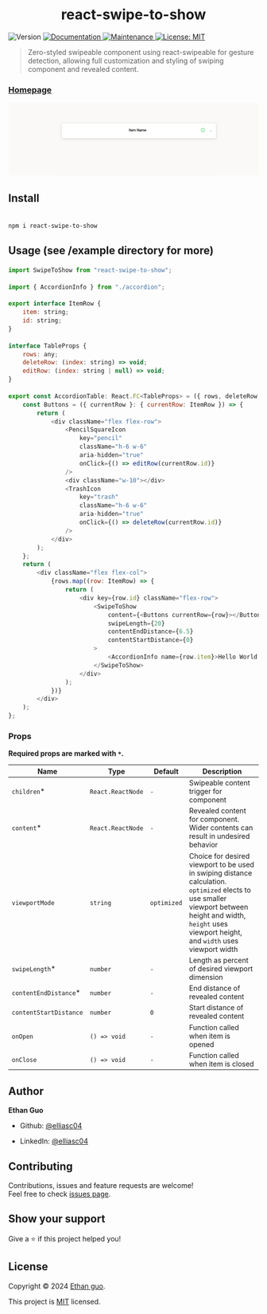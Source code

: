 
<h1  align="center">react-swipe-to-show</h1>

<p>

<img  alt="Version"  src="https://img.shields.io/badge/version-1.1.7-blue.svg?cacheSeconds=2592000"  />

<a  href="https://github.com/elliasc04/react-swipe-to-show#readme"  target="_blank">

<img  alt="Documentation"  src="https://img.shields.io/badge/documentation-yes-brightgreen.svg"  />

</a>

<a  href="https://github.com/elliasc04/react-swipe-to-show/graphs/commit-activity"  target="_blank">

<img  alt="Maintenance"  src="https://img.shields.io/badge/Maintained%3F-yes-green.svg"  />

</a>

<a  href="https://github.com/elliasc04/react-swipe-to-show/blob/main/LICENSE"  target="_blank">

<img  alt="License: MIT"  src="https://img.shields.io/badge/License-ISC-yellow.svg"  />

</a>

</p>

  

> Zero-styled swipeable component using react-swipeable for gesture detection, allowing full customization and styling of swiping component and revealed content.

  

### [Homepage](https://github.com/elliasc04/react-swipe-to-show)

![Demo-gif](example_gif.gif)
  

## Install

  

```sh

npm i react-swipe-to-show

```

  

## Usage (see /example directory for more)

  

```js
import SwipeToShow from "react-swipe-to-show";

import { AccordionInfo } from "./accordion";

export interface ItemRow {
	item: string;
	id: string;
}

interface TableProps {
	rows: any;
	deleteRow: (index: string) => void;
	editRow: (index: string | null) => void;
}

export const AccordionTable: React.FC<TableProps> = ({ rows, deleteRow, editRow }) => {
	const Buttons = ({ currentRow }: { currentRow: ItemRow }) => {
		return (
			<div className="flex flex-row">
				<PencilSquareIcon
					key="pencil"
					className="h-6 w-6"
					aria-hidden="true"
					onClick={() => editRow(currentRow.id)}
				/>
				<div className="w-10"></div>
				<TrashIcon
					key="trash"
					className="h-6 w-6"
					aria-hidden="true"
					onClick={() => deleteRow(currentRow.id)}
				/>
			</div>
		);
	};
	return (
		<div className="flex flex-col">
			{rows.map((row: ItemRow) => {
				return (
					<div key={row.id} className="flex-row">
						<SwipeToShow
							content={<Buttons currentRow={row}></Buttons>}
							swipeLength={20}
							contentEndDistance={6.5}
							contentStartDistance={0}
						>
							<AccordionInfo name={row.item}>Hello World!</AccordionInfo>
						</SwipeToShow>
					</div>
				);
			})}
		</div>
	);
};

```

  

### Props

  
  

**Required props are marked with `*`.**

  

| Name | Type | Default | Description |
| ------------ | -------- | ------- | ---------------------------------------------------------------------------------- |
| `children`\* | `React.ReactNode` | `-` | Swipeable content trigger for component |
| `content`\* | `React.ReactNode` | `-` | Revealed content for component. Wider contents can result in undesired behavior |
| `viewportMode` | `string` | `optimized` | Choice for desired viewport to be used in swiping distance calculation. `optimized` elects to use smaller viewport between height and width, `height` uses viewport height, and `width` uses viewport width |
| `swipeLength`\* | `number` | `-` | Length as percent of desired viewport dimension |
| `contentEndDistance`\* | `number` | `-` | End distance of revealed content |
| `contentStartDistance` | `number` | `0` | Start distance of revealed content |
| `onOpen` | `() => void` | `-` | Function called when item is opened |
| `onClose` | `() => void` | `-` | Function called when item is closed |

  

## Author

  

**Ethan Guo**

  

* Github: [@elliasc04](https://github.com/elliasc04)

* LinkedIn: [@elliasc04](https://www.linkedin.com/in/ethanguo/)

  

## Contributing

  

Contributions, issues and feature requests are welcome!<br  />Feel free to check [issues page](https://github.com/elliasc04/react-swipe-to-show/issues).
  

## Show your support



Give a ⭐️ if this project helped you!

  

## License

  

Copyright © 2024 [Ethan guo](https://github.com/elliasc04).<br  />

This project is [MIT](https://github.com/elliasc04/react-swipe-to-show/blob/main/LICENSE) licensed.